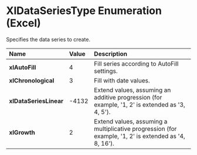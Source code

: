 
# XlDataSeriesType Enumeration (Excel)

Specifies the data series to create.



|**Name**|**Value**|**Description**|
|:-----|:-----|:-----|
|**xlAutoFill**|4|Fill series according to AutoFill settings.|
|**xlChronological**|3|Fill with date values.|
|**xlDataSeriesLinear**|-4132|Extend values, assuming an additive progression (for example, '1, 2' is extended as '3, 4, 5').|
|**xlGrowth**|2|Extend values, assuming a multiplicative progression (for example, '1, 2' is extended as '4, 8, 16').|
